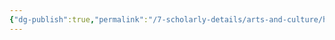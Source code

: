 ```yaml
---
{"dg-publish":true,"permalink":"/7-scholarly-details/arts-and-culture/history/historic-figures/heroes-of-prophecy/fredja/"}
---
```


